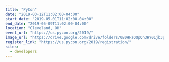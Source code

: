 ```yaml
---
title: "PyCon"
date: "2019-03-12T11:02:00-04:00"
start_date: "2019-05-01T11:02:00-04:00"
end_date: "2019-05-09T11:02:00-04:00"
location: "Cleveland, OH"
event_url: "https://us.pycon.org/2019/"
image_url: "https://drive.google.com/drive/folders/0B0HFzQQpQn3HY01jb3poWFJTQXc"
register_link: "https://us.pycon.org/2019/registration/"
sites:
  - developers
---
```

